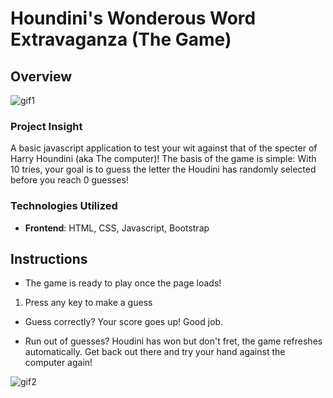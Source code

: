 # Houndini's Wonderous Word Extravaganza (The Game)

## Overview

![gif1](https://media.giphy.com/media/FDu0k1BETbTjeH4xXx/giphy.gif)

### Project Insight

   A basic javascript application to test your wit against that of the specter of Harry Houndini (aka The computer)! The basis of the game is simple: With 10 tries, your goal is to guess the letter the Houdini has randomly selected before you reach 0 guesses!

### Technologies Utilized

* **Frontend**: HTML, CSS, Javascript, Bootstrap

## Instructions

* The game is ready to play once the page loads!

1) Press any key to make a guess

* Guess correctly? Your score goes up! Good job.

* Run out of guesses? Houdini has won but don't fret, the game refreshes automatically. Get back out there and try your hand against the computer again!

![gif2](https://media.giphy.com/media/12NUbkX6p4xOO4/giphy.gif)
